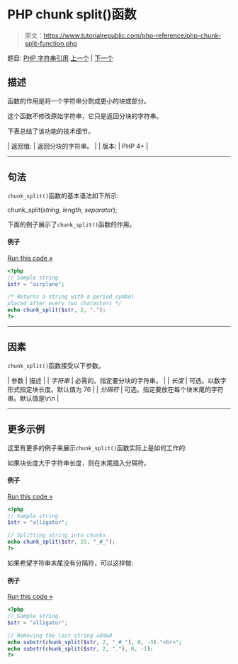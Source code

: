 # PHP chunk split()函数

> 原文：<https://www.tutorialrepublic.com/php-reference/php-chunk-split-function.php>

题目: [PHP 字符串引用](php-string-functions.php) [上一个](php-chr-function.php) | [下一个](php-convert-uudecode-function.php)

## 描述

函数的作用是将一个字符串分割成更小的块或部分。

这个函数不修改原始字符串，它只是返回分块的字符串。

下表总结了该功能的技术细节。

| 返回值: | 返回分块的字符串。 |
| 版本: | PHP 4+ |

* * *

## 句法

`chunk_split()`函数的基本语法如下所示:

chunk_split(*string*, *length*, *separator*);

下面的例子展示了`chunk_split()`函数的作用。

#### 例子

[Run this code »](../codelab.php?topic=php&file=split-a-string-into-chunks "Run this code to view the output")

```php
<?php
// Sample string
$str = "airplane";

/* Returns a string with a period symbol 
placed after every two characters */
echo chunk_split($str, 2, ".");
?>
```

* * *

## 因素

`chunk_split()`函数接受以下参数。

| 参数 | 描述 |
| *字符串* | 必需的。指定要分块的字符串。 |
| *长度* | 可选。以数字形式指定块长度。默认值为 76 |
| *分隔符* | 可选。指定要放在每个块末尾的字符串。默认值是\r\n |

* * *

## 更多示例

这里有更多的例子来展示`chunk_split()`函数实际上是如何工作的:

如果块长度大于字符串长度，则在末尾插入分隔符。

#### 例子

[Run this code »](../codelab.php?topic=php&file=when-chunk-length-is-more-than-string-length "Run this code to view the output")

```php
<?php
// Sample string
$str = "alligator";

// Splitting string into chunks
echo chunk_split($str, 15, "_#_");
?>
```

如果希望字符串末尾没有分隔符，可以这样做:

#### 例子

[Run this code »](../codelab.php?topic=php&file=remove-the-last-string-added "Run this code to view the output")

```php
<?php
// Sample string
$str = "alligator";

// Removing the last string added
echo substr(chunk_split($str, 2, "_#_"), 0, -3)."<br>";
echo substr(chunk_split($str, 2, "."), 0, -1);
?>
```